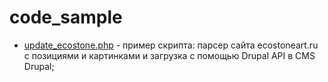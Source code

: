# code_sample

-  [update_ecostone.php](https://github.com/Den-box/code_sample/blob/main/update_ecostone.php) - пример скрипта: парсер сайта ecostoneart.ru с позициями и картинками и загрузка с помощью Drupal API в CMS Drupal;
